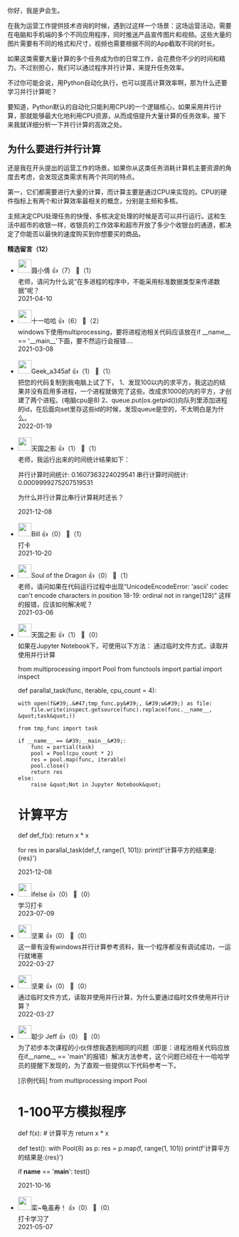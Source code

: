 你好，我是尹会生。

在我为运营工作提供技术咨询的时候，遇到过这样一个场景：这场运营活动，需要在电脑和手机端的多个不同应用程序，同时推送产品宣传图片和视频。这些大量的图片需要有不同的格式和尺寸，视频也需要根据不同的App截取不同的时长。

如果这类需要大量计算的多个任务成为你的日常工作，会花费你不少的时间和精力。不过别担心，我们可以通过程序并行计算，来提升任务效率。

不过你可能会说，用Python自动化执行，也可以提高计算效率啊，那为什么还要学习并行计算呢？

要知道，Python默认的自动化只能利用CPU的一个逻辑核心，如果采用并行计算，那就能够最大化地利用CPU资源，从而成倍提升大量计算的任务效率。接下来我就详细分析一下并行计算的高效之处。

## 为什么要进行并行计算

还是我在开头提出的运营工作的场景。如果你从这类任务消耗计算机主要资源的角度去考虑，会发现这类需求有两个共同的特点。

第一，它们都需要进行大量的计算，而计算主要是通过CPU来实现的。CPU的硬件指标上有两个和计算效率最相关的概念，分别是主频和多核。

主频决定CPU处理任务的快慢，多核决定处理的时候是否可以并行运行。这和生活中超市的收银一样，收银员的工作效率和超市开放了多少个收银台的通道，都决定了你能否以最快的速度购买到你想要买的商品。
<div><strong>精选留言（12）</strong></div><ul>
<li><img src="https://static001.geekbang.org/account/avatar/00/1e/4c/b1/c8fc2efa.jpg" width="30px"><span>聂小倩</span> 👍（7） 💬（1）<div>老师，请问为什么说“在多进程的程序中，不能采用标准数据类型来传递数据”呢？</div>2021-04-10</li><br/><li><img src="https://static001.geekbang.org/account/avatar/00/13/94/a3/9cfea58e.jpg" width="30px"><span>十一哈哈</span> 👍（6） 💬（2）<div>windows下使用multiprocessing，要将进程池相关代码应该放在if __name__ == &#39;__main__&#39;下面，要不然运行会报错....</div>2021-03-08</li><br/><li><img src="" width="30px"><span>Geek_a345af</span> 👍（1） 💬（1）<div>把您的代码复制到我电脑上试了下，
1、发现100以内的求平方，我这边的结果并没有启用多进程，一个进程就做完了这些。改成求1000的内的平方，才创建了两个进程。(电脑cpu是8)
2、queue.put(os.getpid())向队列里添加进程的id，在后面向set里存这些id的时候，发现queue是空的，不太明白是为什么。
</div>2022-01-19</li><br/><li><img src="https://static001.geekbang.org/account/avatar/00/13/1d/0c/c438c5df.jpg" width="30px"><span>天国之影</span> 👍（1） 💬（1）<div>老师，我运行出来的时间统计结果如下：

并行计算时间统计: 0.1607363224029541
串行计算时间统计: 0.0009999275207519531

为什么并行计算比串行计算耗时还长？</div>2021-12-08</li><br/><li><img src="https://static001.geekbang.org/account/avatar/00/2a/c1/be/dcce5f5a.jpg" width="30px"><span>Bill</span> 👍（0） 💬（1）<div>打卡</div>2021-10-20</li><br/><li><img src="https://static001.geekbang.org/account/avatar/00/25/33/7b/9e012181.jpg" width="30px"><span>Soul of the Dragon</span> 👍（0） 💬（1）<div>老师，请问如果在代码运行过程中出现“UnicodeEncodeError: &#39;ascii&#39; codec can&#39;t encode characters in position 18-19: ordinal not in range(128)” 这样的报错，应该如何解决呢？</div>2021-03-06</li><br/><li><img src="https://static001.geekbang.org/account/avatar/00/13/1d/0c/c438c5df.jpg" width="30px"><span>天国之影</span> 👍（1） 💬（0）<div>如果在Jupyter Notebook下，可使用以下方法：
通过临时文件方式，读取并使用并行计算

from multiprocessing import Pool
from functools import partial
import inspect
 
def parallal_task(func, iterable, cpu_count = 4):
 
    with open(f&#39;.&#47;tmp_func.py&#39;, &#39;w&#39;) as file:
        file.write(inspect.getsource(func).replace(func.__name__, &quot;task&quot;))
 
    from tmp_func import task
 
    if __name__ == &#39;__main__&#39;:
        func = partial(task)
        pool = Pool(cpu_count * 2)
        res = pool.map(func, iterable)
        pool.close()
        return res
    else:
        raise &quot;Not in Jupyter Notebook&quot;

# 计算平方
def def_f(x):
    return x * x

for res in parallal_task(def_f, range(1, 101)):
    print(f&#39;计算平方的结果是:{res}&#39;)</div>2021-12-08</li><br/><li><img src="https://static001.geekbang.org/account/avatar/00/26/eb/d7/90391376.jpg" width="30px"><span>ifelse</span> 👍（0） 💬（0）<div>学习打卡</div>2023-07-09</li><br/><li><img src="https://static001.geekbang.org/account/avatar/00/24/21/aa/3b1dbca7.jpg" width="30px"><span>坚果</span> 👍（0） 💬（0）<div>这一章有没有windows并行计算参考资料，我一个程序都没有调试成功，一运行就堵塞</div>2022-03-27</li><br/><li><img src="https://static001.geekbang.org/account/avatar/00/24/21/aa/3b1dbca7.jpg" width="30px"><span>坚果</span> 👍（0） 💬（0）<div>
通过临时文件方式，读取并使用并行计算，为什么要通过临时文件使用并行计算？</div>2022-03-27</li><br/><li><img src="https://static001.geekbang.org/account/avatar/00/11/b3/2f/d08a1363.jpg" width="30px"><span>聪少 Jeff</span> 👍（0） 💬（0）<div>为了初步本次课程的小伙伴想我遇到相同的问题（即是：进程池相关代码应放在if__name__ == &#39;main&quot;的报错）解决方法参考，这个问题已经在十一哈哈学员的提醒下发现的，为了直观一些提供以下代码参考一下。

[示例代码]
from multiprocessing import Pool
# 1-100平方模拟程序


def f(x):
    # 计算平方
    return x * x


def test():
    with Pool(8) as p:
        res = p.map(f, range(1, 101))
        print(f&#39;计算平方的结果是:{res}&#39;)


if __name__ == &#39;__main__&#39;:
    test()
</div>2021-10-16</li><br/><li><img src="https://static001.geekbang.org/account/avatar/00/16/f5/9f/1509d389.jpg" width="30px"><span>栾~龟虽寿！</span> 👍（0） 💬（0）<div>打卡学习了</div>2021-05-07</li><br/>
</ul>